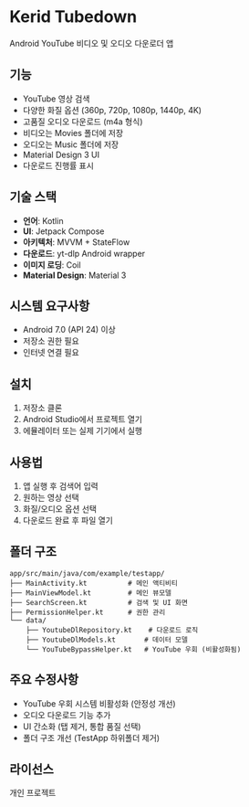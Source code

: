 # Kerid Tubedown

Android YouTube 비디오 및 오디오 다운로더 앱

## 기능

- YouTube 영상 검색
- 다양한 화질 옵션 (360p, 720p, 1080p, 1440p, 4K)
- 고품질 오디오 다운로드 (m4a 형식)
- 비디오는 Movies 폴더에 저장
- 오디오는 Music 폴더에 저장
- Material Design 3 UI
- 다운로드 진행률 표시

## 기술 스택

- **언어**: Kotlin
- **UI**: Jetpack Compose
- **아키텍처**: MVVM + StateFlow
- **다운로드**: yt-dlp Android wrapper
- **이미지 로딩**: Coil
- **Material Design**: Material 3

## 시스템 요구사항

- Android 7.0 (API 24) 이상
- 저장소 권한 필요
- 인터넷 연결 필요

## 설치

1. 저장소 클론
2. Android Studio에서 프로젝트 열기
3. 에뮬레이터 또는 실제 기기에서 실행

## 사용법

1. 앱 실행 후 검색어 입력
2. 원하는 영상 선택
3. 화질/오디오 옵션 선택
4. 다운로드 완료 후 파일 열기

## 폴더 구조

```
app/src/main/java/com/example/testapp/
├── MainActivity.kt          # 메인 액티비티
├── MainViewModel.kt         # 메인 뷰모델
├── SearchScreen.kt          # 검색 및 UI 화면
├── PermissionHelper.kt      # 권한 관리
└── data/
    ├── YoutubeDlRepository.kt    # 다운로드 로직
    ├── YoutubeDlModels.kt       # 데이터 모델
    └── YouTubeBypassHelper.kt   # YouTube 우회 (비활성화됨)
```

## 주요 수정사항

- YouTube 우회 시스템 비활성화 (안정성 개선)
- 오디오 다운로드 기능 추가
- UI 간소화 (탭 제거, 통합 품질 선택)
- 폴더 구조 개선 (TestApp 하위폴더 제거)

## 라이선스

개인 프로젝트